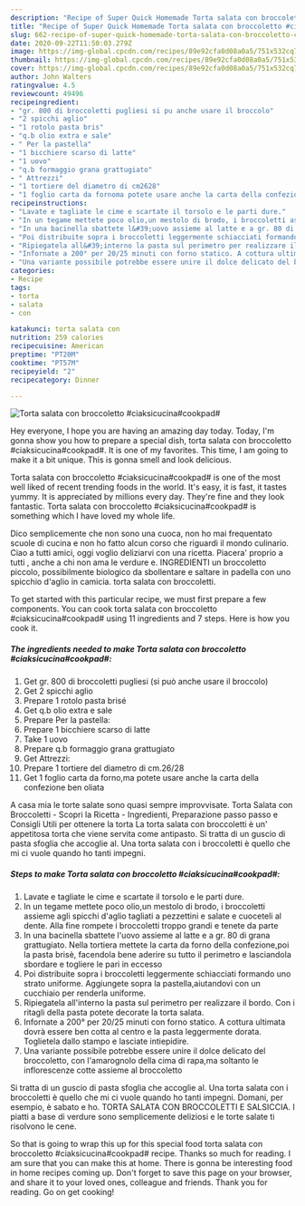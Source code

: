 ```yaml
---
description: "Recipe of Super Quick Homemade Torta salata con broccoletto #ciaksicucina#cookpad#"
title: "Recipe of Super Quick Homemade Torta salata con broccoletto #ciaksicucina#cookpad#"
slug: 662-recipe-of-super-quick-homemade-torta-salata-con-broccoletto-ciaksicucinacookpad
date: 2020-09-22T11:50:03.279Z
image: https://img-global.cpcdn.com/recipes/89e92cfa0d08a0a5/751x532cq70/torta-salata-con-broccoletto-ciaksicucinacookpad-recipe-main-photo.jpg
thumbnail: https://img-global.cpcdn.com/recipes/89e92cfa0d08a0a5/751x532cq70/torta-salata-con-broccoletto-ciaksicucinacookpad-recipe-main-photo.jpg
cover: https://img-global.cpcdn.com/recipes/89e92cfa0d08a0a5/751x532cq70/torta-salata-con-broccoletto-ciaksicucinacookpad-recipe-main-photo.jpg
author: John Walters
ratingvalue: 4.5
reviewcount: 49496
recipeingredient:
- "gr. 800 di broccoletti pugliesi si pu anche usare il broccolo"
- "2 spicchi aglio"
- "1 rotolo pasta bris"
- "q.b olio extra e sale"
- " Per la pastella"
- "1 bicchiere scarso di latte"
- "1 uovo"
- "q.b formaggio grana grattugiato"
- " Attrezzi"
- "1 tortiere del diametro di cm2628"
- "1 foglio carta da fornoma potete usare anche la carta della confezione ben oliata"
recipeinstructions:
- "Lavate e tagliate le cime e scartate il torsolo e le parti dure."
- "In un tegame mettete poco olio,un mestolo di brodo, i broccoletti assieme agli spicchi d&#39;aglio tagliati a pezzettini e salate e cuoceteli al dente. Alla fine rompete i broccoletti troppo grandi e tenete da parte"
- "In una bacinella sbattete l&#39;uovo assieme al latte e a gr. 80 di grana grattugiato. Nella tortiera mettete la carta da forno della confezione,poi la pasta brisè, facendola bene aderire su tutto il perimetro e lasciandola sbordare e togliere le pari in eccesso"
- "Poi distribuite sopra i broccoletti leggermente schiacciati formando uno strato uniforme. Aggiungete sopra la pastella,aiutandovi con un cucchiaio per renderla uniforme."
- "Ripiegatela all&#39;interno la pasta sul perimetro per realizzare il bordo. Con i ritagli della pasta potete decorate la torta salata."
- "Infornate a 200° per 20/25 minuti con forno statico. A cottura ultimata dovrà essere ben cotta al centro e la pasta leggermente dorata. Toglietela dallo stampo e lasciate intiepidire."
- "Una variante possibile potrebbe essere unire il dolce delicato del broccoletto, con l&#39;amarognolo della cima di rapa,ma soltanto le inflorescenze cotte assieme al broccoletto"
categories:
- Recipe
tags:
- torta
- salata
- con

katakunci: torta salata con 
nutrition: 259 calories
recipecuisine: American
preptime: "PT20M"
cooktime: "PT57M"
recipeyield: "2"
recipecategory: Dinner

---
```



![Torta salata con broccoletto #ciaksicucina#cookpad#](https://img-global.cpcdn.com/recipes/89e92cfa0d08a0a5/751x532cq70/torta-salata-con-broccoletto-ciaksicucinacookpad-recipe-main-photo.jpg)

Hey everyone, I hope you are having an amazing day today. Today, I'm gonna show you how to prepare a special dish, torta salata con broccoletto #ciaksicucina#cookpad#. It is one of my favorites. This time, I am going to make it a bit unique. This is gonna smell and look delicious.

Torta salata con broccoletto #ciaksicucina#cookpad# is one of the most well liked of recent trending foods in the world. It's easy, it is fast, it tastes yummy. It is appreciated by millions every day. They're fine and they look fantastic. Torta salata con broccoletto #ciaksicucina#cookpad# is something which I have loved my whole life.

Dico semplicemente che non sono una cuoca, non ho mai frequentato scuole di cucina e non ho fatto alcun corso che riguardi il mondo culinario. Ciao a tutti amici, oggi voglio deliziarvi con una ricetta. Piacera&#39; proprio a tutti , anche a chi non ama le verdure e. INGREDIENTI un broccoletto piccolo, possibilmente biologico da sbollentare e saltare in padella con uno spicchio d&#39;aglio in camicia. torta salata con broccoletti.


To get started with this particular recipe, we must first prepare a few components. You can cook torta salata con broccoletto #ciaksicucina#cookpad# using 11 ingredients and 7 steps. Here is how you cook it.

<!--inarticleads1-->

##### The ingredients needed to make Torta salata con broccoletto #ciaksicucina#cookpad#:

1. Get gr. 800 di broccoletti pugliesi (si può anche usare il broccolo)
1. Get 2 spicchi aglio
1. Prepare 1 rotolo pasta brisé
1. Get q.b olio extra e sale
1. Prepare  Per la pastella:
1. Prepare 1 bicchiere scarso di latte
1. Take 1 uovo
1. Prepare q.b formaggio grana grattugiato
1. Get  Attrezzi:
1. Prepare 1 tortiere del diametro di cm.26/28
1. Get 1 foglio carta da forno,ma potete usare anche la carta della confezione ben oliata


A casa mia le torte salate sono quasi sempre improvvisate. Torta Salata con Broccoletti - Scopri la Ricetta - Ingredienti, Preparazione passo passo e Consigli Utili per ottenere la torta La torta salata con broccoletti è un&#39; appetitosa torta che viene servita come antipasto. Si tratta di un guscio di pasta sfoglia che accoglie al. Una torta salata con i broccoletti è quello che mi ci vuole quando ho tanti impegni. 

<!--inarticleads2-->

##### Steps to make Torta salata con broccoletto #ciaksicucina#cookpad#:

1. Lavate e tagliate le cime e scartate il torsolo e le parti dure.
1. In un tegame mettete poco olio,un mestolo di brodo, i broccoletti assieme agli spicchi d&#39;aglio tagliati a pezzettini e salate e cuoceteli al dente. Alla fine rompete i broccoletti troppo grandi e tenete da parte
1. In una bacinella sbattete l&#39;uovo assieme al latte e a gr. 80 di grana grattugiato. Nella tortiera mettete la carta da forno della confezione,poi la pasta brisè, facendola bene aderire su tutto il perimetro e lasciandola sbordare e togliere le pari in eccesso
1. Poi distribuite sopra i broccoletti leggermente schiacciati formando uno strato uniforme. Aggiungete sopra la pastella,aiutandovi con un cucchiaio per renderla uniforme.
1. Ripiegatela all&#39;interno la pasta sul perimetro per realizzare il bordo. Con i ritagli della pasta potete decorate la torta salata.
1. Infornate a 200° per 20/25 minuti con forno statico. A cottura ultimata dovrà essere ben cotta al centro e la pasta leggermente dorata. Toglietela dallo stampo e lasciate intiepidire.
1. Una variante possibile potrebbe essere unire il dolce delicato del broccoletto, con l&#39;amarognolo della cima di rapa,ma soltanto le inflorescenze cotte assieme al broccoletto


Si tratta di un guscio di pasta sfoglia che accoglie al. Una torta salata con i broccoletti è quello che mi ci vuole quando ho tanti impegni. Domani, per esempio, è sabato e ho. TORTA SALATA CON BROCCOLETTI E SALSICCIA. I piatti a base di verdure sono semplicemente deliziosi e le torte salate ti risolvono le cene. 

So that is going to wrap this up for this special food torta salata con broccoletto #ciaksicucina#cookpad# recipe. Thanks so much for reading. I am sure that you can make this at home. There is gonna be interesting food in home recipes coming up. Don't forget to save this page on your browser, and share it to your loved ones, colleague and friends. Thank you for reading. Go on get cooking!
